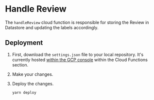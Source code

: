 # Handle Review

The `handleReview` cloud function is responsible for storing the Review in Datastore and updating the
labels accordingly.

## Deployment

1. First, download the `settings.json` file to your local repository. It's currently hosted [within the GCP console](https://console.cloud.google.com/functions/details/us-central1/handleReview?project=team-196819&tab=source&duration=PT1H) within the Cloud Functions section.

2. Make your changes.

3. Deploy the changes.

   ```bash
   yarn deploy
   ```
